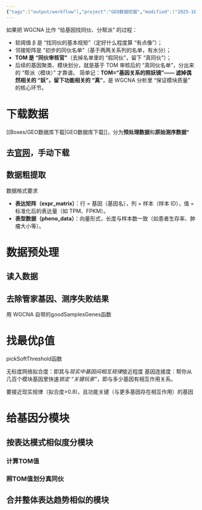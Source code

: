 ```yaml
---
{"tags":["output/workflow"],"project":"GEO数据挖掘","modified":["2025-10-02","2025-09-26","2025-09-21","2025-09-16","2025-09-15","2025-09-11","2025-09-10"],"dg-publish":true,"permalink":"/Boxes/WGCNA过程总结/","dgPassFrontmatter":true}
---
```


如果把 WGCNA 比作 “给基因找同伙、分帮派” 的过程：
- 软阈值 β 是 “找同伙的基本规矩”（定好什么程度算 “有点像”）；
- 邻接矩阵是 “初步的同伙名单”（基于两两关系列的名单，有水分）；
- **TOM 是 “同伙审核官”**（去掉名单里的 “假同伙”，留下 “真同伙”）；
- 后续的基因聚类、模块划分，就是基于 TOM 审核后的 “真同伙名单”，分出来的 “帮派（模块）” 才靠谱。
简单记：**TOM=“基因关系的照妖镜”—— 滤掉偶然相关的 “妖”，留下功能相关的 “真”**，是 WGCNA 分析里 “保证模块质量” 的核心环节。


# 下载数据
[[Boxes/GEO数据库下载\|GEO数据库下载]]，分为**预处理数据**和**原始测序数据***

## 去[官网]([https://www.ncbi.nlm.nih.gov/geo/](https://www.ncbi.nlm.nih.gov/geo/))，手动下载

## 数据粗提取
数据格式要求
- **表达矩阵（expr_matrix）**：行 = 基因（基因名），列 = 样本（样本 ID），值 = 标准化后的表达量（如 TPM、FPKM）。
- **表型数据（pheno_data）**：向量形式，长度与样本数一致（如患者生存率、肿瘤大小等）。


# 数据预处理
## 读入数据
## 去除**管家基因、测序失败结果**
用 WGCNA 自带的goodSamplesGenes函数

# 找最优β值
pickSoftThreshold函数

无标度网络拟合度：即其与*现实中基因间相互规律*接近程度
基因连接度：帮你从几百个模块基因里快速*锁定 “关键玩家”*，即与多少基因有相互作用关系。

要接近现实规律（拟合度>0.8)，且功能关键（与更多基因存在相互作用）的基因

# 给基因分模块

## 按表达模式相似度分模块
### 计算TOM值
### 照TOM值划分真同伙
## 合并整体表达趋势相似的模块


